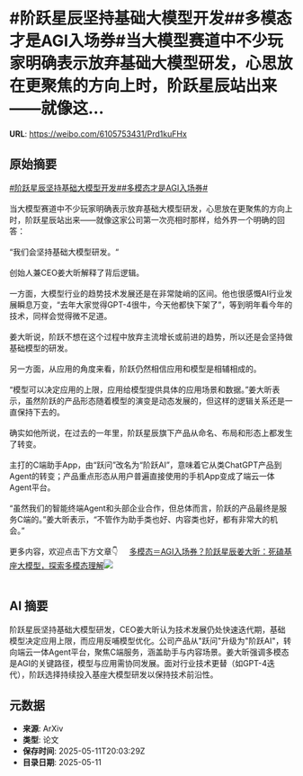 # #阶跃星辰坚持基础大模型开发##多模态才是AGI入场券#当大模型赛道中不少玩家明确表示放弃基础大模型研发，心思放在更聚焦的方向上时，阶跃星辰站出来——就像这...

**URL**: https://weibo.com/6105753431/Prd1kuFHx

## 原始摘要

<a href="https://m.weibo.cn/search?containerid=231522type%3D1%26t%3D10%26q%3D%23%E9%98%B6%E8%B7%83%E6%98%9F%E8%BE%B0%E5%9D%9A%E6%8C%81%E5%9F%BA%E7%A1%80%E5%A4%A7%E6%A8%A1%E5%9E%8B%E5%BC%80%E5%8F%91%23&amp;extparam=%23%E9%98%B6%E8%B7%83%E6%98%9F%E8%BE%B0%E5%9D%9A%E6%8C%81%E5%9F%BA%E7%A1%80%E5%A4%A7%E6%A8%A1%E5%9E%8B%E5%BC%80%E5%8F%91%23" data-hide=""><span class="surl-text">#阶跃星辰坚持基础大模型开发#</span></a><a href="https://m.weibo.cn/search?containerid=231522type%3D1%26t%3D10%26q%3D%23%E5%A4%9A%E6%A8%A1%E6%80%81%E6%89%8D%E6%98%AFAGI%E5%85%A5%E5%9C%BA%E5%88%B8%23&amp;extparam=%23%E5%A4%9A%E6%A8%A1%E6%80%81%E6%89%8D%E6%98%AFAGI%E5%85%A5%E5%9C%BA%E5%88%B8%23" data-hide=""><span class="surl-text">#多模态才是AGI入场券#</span></a><br><br>当大模型赛道中不少玩家明确表示放弃基础大模型研发，心思放在更聚焦的方向上时，阶跃星辰站出来——就像这家公司第一次亮相时那样，给外界一个明确的回答：<br><br>“我们会坚持基础大模型研发。“<br><br>创始人兼CEO姜大昕解释了背后逻辑。<br><br>一方面，大模型行业的趋势技术发展还是在非常陡峭的区间。他也很感慨AI行业发展瞬息万变，“去年大家觉得GPT-4很牛，今天他都快下架了”，等到明年看今年的技术，同样会觉得微不足道。<br><br>姜大昕说，阶跃不想在这个过程中放弃主流增长或前进的趋势，所以还是会坚持做基础模型的研发。<br><br>另一方面，从应用的角度来看，阶跃仍然相信应用和模型是相辅相成的。<br><br>“模型可以决定应用的上限，应用给模型提供具体的应用场景和数据。”姜大昕表示，虽然阶跃的产品形态随着模型的演变是动态发展的，但这样的逻辑关系还是一直保持下去的。<br><br>确实如他所说，在过去的一年里，阶跃星辰旗下产品从命名、布局和形态上都发生了转变。<br><br>主打的C端助手App，由“跃问”改名为“阶跃AI”，意味着它从类ChatGPT产品到Agent的转变；产品重点形态从用户普遍直接使用的手机App变成了端云一体Agent平台。<br><br>“虽然我们的智能终端Agent和头部企业合作，但总体而言，阶跃的产品最终是服务C端的。”姜大昕表示，“不管作为助手类也好、内容类也好，都有非常大的机会。”<br><br>更多内容，欢迎点击下方文章👇 <a href="https://weibo.com/ttarticle/p/show?id=2309405164849109008631" data-hide=""><span class="url-icon"><img style="width: 1rem;height: 1rem" src="https://h5.sinaimg.cn/upload/2015/09/25/3/timeline_card_small_article_default.png" referrerpolicy="no-referrer"></span><span class="surl-text">多模态＝AGI入场券？阶跃星辰姜大昕：死磕基座大模型，探索多模态理解</span></a><img style="" src="https://tvax2.sinaimg.cn/large/006Fd7o3ly1i1anqkdsxej30rs0fmgpa.jpg" referrerpolicy="no-referrer"><br><br>

## AI 摘要

阶跃星辰坚持基础大模型研发，CEO姜大昕认为技术发展仍处快速迭代期，基础模型决定应用上限，而应用反哺模型优化。公司产品从"跃问"升级为"阶跃AI"，转向端云一体Agent平台，聚焦C端服务，涵盖助手与内容场景。姜大昕强调多模态是AGI的关键路径，模型与应用需协同发展。面对行业技术更替（如GPT-4迭代），阶跃选择持续投入基座大模型研发以保持技术前沿性。

## 元数据

- **来源**: ArXiv
- **类型**: 论文
- **保存时间**: 2025-05-11T20:03:29Z
- **目录日期**: 2025-05-11
